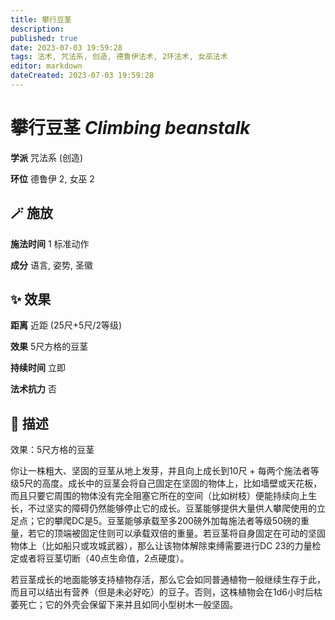 ```yaml
---
title: 攀行豆茎
description: 
published: true
date: 2023-07-03 19:59:28
tags: 法术, 咒法系, 创造, 德鲁伊法术, 2环法术, 女巫法术
editor: markdown
dateCreated: 2023-07-03 19:59:28
---
```


# **攀行豆茎** *Climbing beanstalk*

**学派** 咒法系 (创造) 

**环位** 德鲁伊 2, 女巫 2

## 🪄 施放

**施法时间** 1 标准动作

**成分** 语言, 姿势, 圣徽

## ✨ 效果  

**距离** 近距 (25尺+5尺/2等级) 

**效果** 5尺方格的豆茎 

**持续时间** 立即 

**法术抗力** 否

## 📖 描述

效果：5尺方格的豆茎

你让一株粗大、坚固的豆茎从地上发芽，并且向上成长到10尺 + 每两个施法者等级5尺的高度。成长中的豆茎会将自己固定在坚固的物体上，比如墙壁或天花板，而且只要它周围的物体没有完全阻塞它所在的空间（比如树枝）便能持续向上生长，不过坚实的障碍仍然能够停止它的成长。豆茎能够提供大量供人攀爬使用的立足点；它的攀爬DC是5。豆茎能够承载至多200磅外加每施法者等级50磅的重量，若它的顶端被固定住则可以承载双倍的重量。若豆茎将自身固定在可动的坚固物体上（比如船只或攻城武器），那么让该物体解除束缚需要进行DC 23的力量检定或者将豆茎切断（40点生命值，2点硬度）。

若豆茎成长的地面能够支持植物存活，那么它会如同普通植物一般继续生存于此，而且可以结出有营养（但是未必好吃）的豆子。否则，这株植物会在1d6小时后枯萎死亡；它的外壳会保留下来并且如同小型树木一般坚固。
    